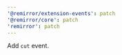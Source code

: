 ```yaml
---
'@remirror/extension-events': patch
'@remirror/core': patch
'remirror': patch
---
```


Add `cut` event.
